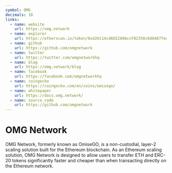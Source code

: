 ```yaml
---
symbol: OMG
decimals: 18
links:
  - name: website
    url: https://omg.network
  - name: explorer
    url: https://etherscan.io/token/0xd26114cd6EE289AccF82350c8d8487fedB8A0C07
  - name: github
    url: https://github.com/omgnetwork
  - name: twitter
    url: https://twitter.com/omgnetworkhq
  - name: blog
    url: https://omg.network/blog
  - name: facebook
    url: https://facebook.com/omgnetworkhq
  - name: coingecko
    url: https://coingecko.com/en/coins/omisego/
  - name: whitepaper
    url: https://docs.omg.network/
  - name: source_code
    url: https://github.com/omgnetwork
---
```


# OMG Network

OMG Network, formerly known as OmiseGO, is a non-custodial, layer-2 scaling solution built for the Ethereum blockchain. As an Ethereum scaling solution, OMG Network is designed to allow users to transfer ETH and ERC-20 tokens significantly faster and cheaper than when transacting directly on the Ethereum network.
